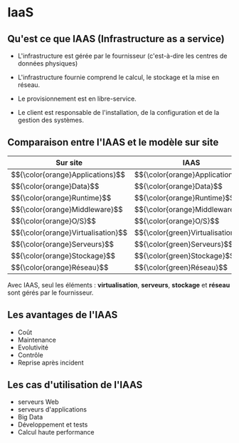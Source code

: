 # IaaS

## Qu'est ce que IAAS (Infrastructure as a service)

- L'infrastructure est gérée par le fournisseur (c'est-à-dire les centres de données physiques)

- L'infrastructure fournie comprend le calcul, le stockage et la mise en réseau.

- Le provisionnement est en libre-service.

- Le client est responsable de l'installation, de la configuration et de la gestion des systèmes.

## Comparaison entre l'IAAS et le modèle sur site

<table>
  <thead>
    <tr>
      <th>Sur site</th>
      <th>IAAS</th>
    </tr>
  </thead>
  <tbody>
    <tr>
      <td>$${\color{orange}Applications}$$</td>
      <td>$${\color{orange}Applications}$$</td>
    </tr>
    <tr>
      <td>$${\color{orange}Data}$$</td>
      <td>$${\color{orange}Data}$$</td>
    </tr>
    <tr>
      <td>$${\color{orange}Runtime}$$</td>
      <td>$${\color{orange}Runtime}$$</td>
    </tr>
    <tr>
      <td>$${\color{orange}Middleware}$$</td>
      <td>$${\color{orange}Middleware}$$</td>
    </tr>
    <tr>
      <td>$${\color{orange}O/S}$$</td>
      <td>$${\color{orange}O/S}$$</td>
    </tr>
    <tr>
      <td>$${\color{orange}Virtualisation}$$</td>
      <td>$${\color{green}Virtualisation}$$</td>
    </tr>
    <tr>
      <td>$${\color{orange}Serveurs}$$</td>
      <td>$${\color{green}Serveurs}$$</td>
    </tr>
    <tr>
      <td>$${\color{orange}Stockage}$$</td>
      <td>$${\color{green}Stockage}$$</td>
    </tr>
    <tr>
      <td>$${\color{orange}Réseau}$$</td>
      <td>$${\color{green}Réseau}$$</td>
    </tr>
  </tbody>
</table>

Avec IAAS, seul les éléments : **virtualisation**, **serveurs**, **stockage** et **réseau** sont gérés par le fournisseur.

## Les avantages de l'IAAS

- Coût
- Maintenance
- Evolutivité
- Contrôle
- Reprise après incident

## Les cas d'utilisation de l'IAAS

- serveurs Web
- serveurs d'applications
- Big Data
- Développement et tests
- Calcul haute performance